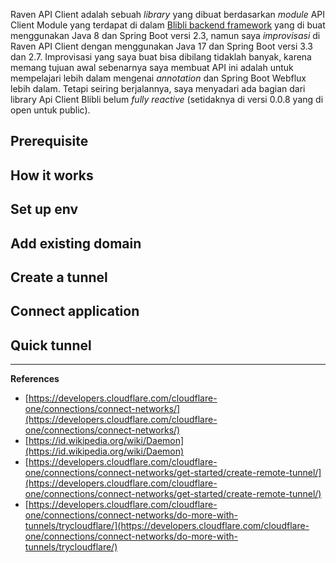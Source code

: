 Raven API Client adalah sebuah _library_ yang dibuat berdasarkan _module_ API Client Module yang terdapat di dalam [Blibli backend framework](https://github.com/bliblidotcom/blibli-backend-framework/tree/master) yang di buat menggunakan Java 8 dan Spring Boot versi 2.3, namun saya _improvisasi_ di Raven API Client dengan menggunakan Java 17 dan Spring Boot versi 3.3 dan 2.7. Improvisasi yang saya buat bisa dibilang tidaklah banyak, karena memang tujuan awal sebenarnya saya membuat API ini adalah untuk mempelajari lebih dalam mengenai _annotation_ dan Spring Boot Webflux lebih dalam. Tetapi seiring berjalannya, saya menyadari ada bagian dari library Api Client Blibli belum _fully reactive_ (setidaknya di versi 0.0.8 yang di open untuk public).

## Prerequisite



## How it works

## Set up env


## Add existing domain


## Create a tunnel

## Connect application

## Quick tunnel


---

**References**

- [https://developers.cloudflare.com/cloudflare-one/connections/connect-networks/](https://developers.cloudflare.com/cloudflare-one/connections/connect-networks/)
- [https://id.wikipedia.org/wiki/Daemon](https://id.wikipedia.org/wiki/Daemon)
- [https://developers.cloudflare.com/cloudflare-one/connections/connect-networks/get-started/create-remote-tunnel/](https://developers.cloudflare.com/cloudflare-one/connections/connect-networks/get-started/create-remote-tunnel/)
- [https://developers.cloudflare.com/cloudflare-one/connections/connect-networks/do-more-with-tunnels/trycloudflare/](https://developers.cloudflare.com/cloudflare-one/connections/connect-networks/do-more-with-tunnels/trycloudflare/)
